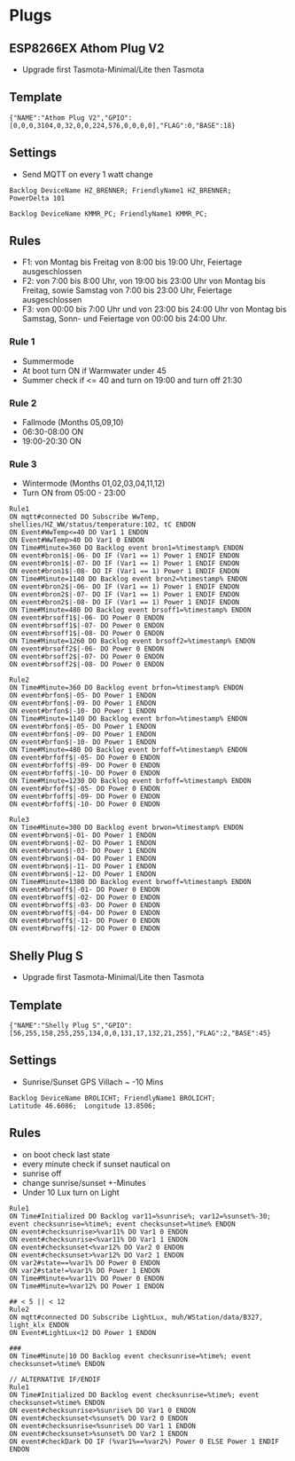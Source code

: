 # Plugs
## ESP8266EX Athom Plug V2
- Upgrade first Tasmota-Minimal/Lite then Tasmota
## Template
```
{"NAME":"Athom Plug V2","GPIO":[0,0,0,3104,0,32,0,0,224,576,0,0,0,0],"FLAG":0,"BASE":18}
```
## Settings
- Send MQTT on every 1 watt change
```
Backlog DeviceName HZ_BRENNER; FriendlyName1 HZ_BRENNER; 
PowerDelta 101
```
```
Backlog DeviceName KMMR_PC; FriendlyName1 KMMR_PC; 
```
## Rules
- F1: von Montag bis Freitag von 8:00 bis 19:00 Uhr, Feiertage ausgeschlossen
- F2: von 7:00 bis 8:00 Uhr, von 19:00 bis 23:00 Uhr von Montag bis Freitag, sowie Samstag von 7:00 bis 23:00 Uhr, Feiertage ausgeschlossen
- F3: von 00:00 bis 7:00 Uhr und von 23:00 bis 24:00 Uhr von Montag bis Samstag, Sonn- und Feiertage von 00:00 bis 24:00 Uhr.
### Rule 1
- Summermode
- At boot turn ON if Warmwater under 45
- Summer check if <= 40 and turn on 19:00 and turn off 21:30
### Rule 2
- Fallmode (Months 05,09,10)
- 06:30-08:00 ON
- 19:00-20:30 ON
### Rule 3
- Wintermode (Months 01,02,03,04,11,12)
- Turn ON from 05:00 - 23:00
```
Rule1
ON mqtt#connected DO Subscribe WwTemp, shellies/HZ_WW/status/temperature:102, tC ENDON
ON Event#WwTemp<=40 DO Var1 1 ENDON
ON Event#WwTemp>40 DO Var1 0 ENDON
ON Time#Minute=360 DO Backlog event bron1=%timestamp% ENDON
ON event#bron1$|-06- DO IF (Var1 == 1) Power 1 ENDIF ENDON
ON event#bron1$|-07- DO IF (Var1 == 1) Power 1 ENDIF ENDON
ON event#bron1$|-08- DO IF (Var1 == 1) Power 1 ENDIF ENDON
ON Time#Minute=1140 DO Backlog event bron2=%timestamp% ENDON
ON event#bron2$|-06- DO IF (Var1 == 1) Power 1 ENDIF ENDON
ON event#bron2$|-07- DO IF (Var1 == 1) Power 1 ENDIF ENDON
ON event#bron2$|-08- DO IF (Var1 == 1) Power 1 ENDIF ENDON
ON Time#Minute=480 DO Backlog event brsoff1=%timestamp% ENDON
ON event#brsoff1$|-06- DO Power 0 ENDON
ON event#brsoff1$|-07- DO Power 0 ENDON
ON event#brsoff1$|-08- DO Power 0 ENDON
ON Time#Minute=1260 DO Backlog event brsoff2=%timestamp% ENDON
ON event#brsoff2$|-06- DO Power 0 ENDON
ON event#brsoff2$|-07- DO Power 0 ENDON
ON event#brsoff2$|-08- DO Power 0 ENDON

Rule2
ON Time#Minute=360 DO Backlog event brfon=%timestamp% ENDON
ON event#brfon$|-05- DO Power 1 ENDON
ON event#brfon$|-09- DO Power 1 ENDON
ON event#brfon$|-10- DO Power 1 ENDON
ON Time#Minute=1140 DO Backlog event brfon=%timestamp% ENDON
ON event#brfon$|-05- DO Power 1 ENDON
ON event#brfon$|-09- DO Power 1 ENDON
ON event#brfon$|-10- DO Power 1 ENDON
ON Time#Minute=480 DO Backlog event brfoff=%timestamp% ENDON
ON event#brfoff$|-05- DO Power 0 ENDON
ON event#brfoff$|-09- DO Power 0 ENDON
ON event#brfoff$|-10- DO Power 0 ENDON
ON Time#Minute=1230 DO Backlog event brfoff=%timestamp% ENDON
ON event#brfoff$|-05- DO Power 0 ENDON
ON event#brfoff$|-09- DO Power 0 ENDON
ON event#brfoff$|-10- DO Power 0 ENDON

Rule3
ON Time#Minute=300 DO Backlog event brwon=%timestamp% ENDON
ON event#brwon$|-01- DO Power 1 ENDON
ON event#brwon$|-02- DO Power 1 ENDON
ON event#brwon$|-03- DO Power 1 ENDON
ON event#brwon$|-04- DO Power 1 ENDON
ON event#brwon$|-11- DO Power 1 ENDON
ON event#brwon$|-12- DO Power 1 ENDON
ON Time#Minute=1380 DO Backlog event brwoff=%timestamp% ENDON
ON event#brwoff$|-01- DO Power 0 ENDON
ON event#brwoff$|-02- DO Power 0 ENDON
ON event#brwoff$|-03- DO Power 0 ENDON
ON event#brwoff$|-04- DO Power 0 ENDON
ON event#brwoff$|-11- DO Power 0 ENDON
ON event#brwoff$|-12- DO Power 0 ENDON
```

## Shelly Plug S
- Upgrade first Tasmota-Minimal/Lite then Tasmota
## Template
```
{"NAME":"Shelly Plug S","GPIO":[56,255,158,255,255,134,0,0,131,17,132,21,255],"FLAG":2,"BASE":45}
```
## Settings
- Sunrise/Sunset GPS Villach ~ -10 Mins
```
Backlog DeviceName BROLICHT; FriendlyName1 BROLICHT;
Latitude 46.6086;  Longitude 13.8506;
```


## Rules
- on boot check last state
- every minute check if sunset nautical on
- sunrise off
- change sunrise/sunset +-Minutes
- Under 10 Lux turn on Light
```
Rule1
ON Time#Initialized DO Backlog var11=%sunrise%; var12=%sunset%-30; event checksunrise=%time%; event checksunset=%time% ENDON
ON event#checksunrise>%var11% DO Var1 0 ENDON
ON event#checksunrise<%var11% DO Var1 1 ENDON
ON event#checksunset<%var12% DO Var2 0 ENDON
ON event#checksunset>%var12% DO Var2 1 ENDON
ON var2#state==%var1% DO Power 0 ENDON
ON var2#state!=%var1% DO Power 1 ENDON
ON Time#Minute=%var11% DO Power 0 ENDON
ON Time#Minute=%var12% DO Power 1 ENDON

## < 5 || < 12
Rule2
ON mqtt#connected DO Subscribe LightLux, muh/WStation/data/B327, light_klx ENDON
ON Event#LightLux<12 DO Power 1 ENDON

###
ON Time#Minute|10 DO Backlog event checksunrise=%time%; event checksunset=%time% ENDON

// ALTERNATIVE IF/ENDIF
Rule1
ON Time#Initialized DO Backlog event checksunrise=%time%; event checksunset=%time% ENDON
ON event#checksunrise>%sunrise% DO Var1 0 ENDON
ON event#checksunset<%sunset% DO Var2 0 ENDON
ON event#checksunrise<%sunrise% DO Var1 1 ENDON
ON event#checksunset>%sunset% DO Var2 1 ENDON
ON event#checkDark DO IF (%var1%==%var2%) Power 0 ELSE Power 1 ENDIF ENDON
```
